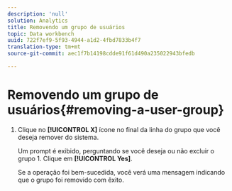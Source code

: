```yaml
---
description: 'null'
solution: Analytics
title: Removendo um grupo de usuários
topic: Data workbench
uuid: 722f7ef9-5f93-4944-a1d2-4fbd7833b4f7
translation-type: tm+mt
source-git-commit: aec1f7b14198cdde91f61d490a235022943bfedb

---
```



# Removendo um grupo de usuários{#removing-a-user-group}

1. Clique no **[!UICONTROL X]** ícone no final da linha do grupo que você deseja remover do sistema.

   Um prompt é exibido, perguntando se você deseja ou não excluir o grupo 1. Clique em **[!UICONTROL Yes]**.

   Se a operação foi bem-sucedida, você verá uma mensagem indicando que o grupo foi removido com êxito.